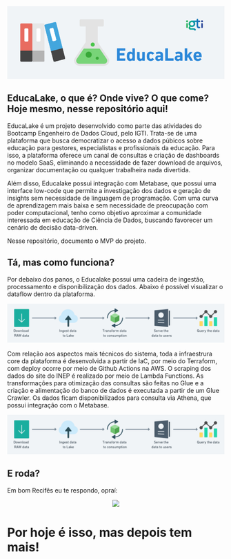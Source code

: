 <p align="center">
  <img src="https://github.com/spacemarcio/education-lake/blob/c979bf34edaf4777525937e9d51687f59be01777/readme-images/educalake-logo.png"/>
</p>

## EducaLake, o que é? Onde vive? O que come? Hoje mesmo, nesse repositório aqui!

EducaLake é um projeto desenvolvido como parte das atividades do Bootcamp Engenheiro de Dados Cloud, pelo IGTI. Trata-se de uma plataforma que busca democratizar o acesso a dados púbicos sobre educação para gestores, especialistas e profissionais da educação. Para isso, a plataforma oferece um canal de consultas e criação de dashboards no modelo SaaS, eliminando a necessidade de fazer download de arquivos, organizar documentação ou qualquer trabalheira nada divertida.

Além disso, Educalake possui integração com Metabase, que possui uma interface low-code que permite a investigação dos dados e geração de insights sem necessidade de linguagem de programação. Com uma curva de aprendizagem mais baixa e sem necessidade de preocupação com poder computacional, tenho como objetivo aproximar a comunidade interessada em educação de Ciência de Dados, buscando favorecer um cenário de decisão data-driven.

Nesse repositório, documento o MVP do projeto.

## Tá, mas como funciona?

Por debaixo dos panos, o Educalake possui uma cadeira de ingestão, processamento e disponibilização dos dados. Abaixo é possível visualizar o dataflow dentro da plataforma. 

<p align="center">
  <img src="https://github.com/spacemarcio/education-lake/blob/31e8e4166f78d68cd65b25eece23e19aa1f7b0f2/readme-images/data-workflow.png"/>
</p>

Com relação aos aspectos mais técnicos do sistema, toda a infraestrura core da plataforma é desenvolvida a partir de IaC, por meio do Terraform, com deploy ocorre por meio de Github Actions na AWS. O scraping dos dados do site do INEP é realizado por meio de Lambda Functions. As transformações para otimização das consultas são feitas no Glue e a criação e alimentação do banco de dados é executada a partir de um Glue Crawler. Os dados ficam disponibilizados para consulta via Athena, que possui integração com o Metabase.

<p align="center">
  <img src="https://github.com/spacemarcio/education-lake/blob/31e8e4166f78d68cd65b25eece23e19aa1f7b0f2/readme-images/data-workflow.png"/>
</p>


## E roda?

Em bom Recifês eu te respondo, opraí: 

<p align="center">
  <img src="https://www.imagensanimadas.com/data/media/695/em-construcao-imagem-animada-0038.gif"/>
</p>

# Por hoje é isso, mas depois tem mais!